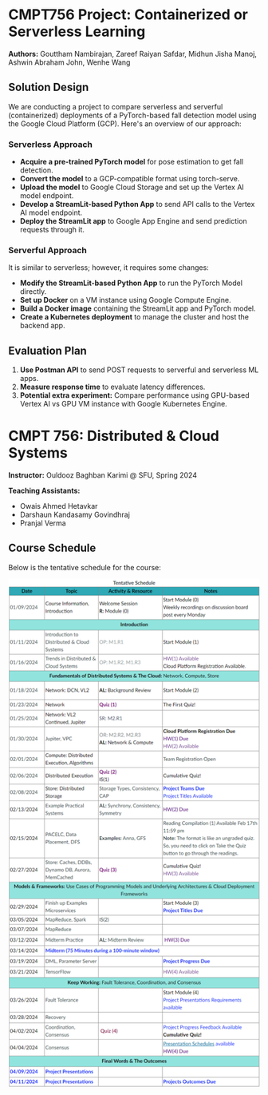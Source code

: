 # CMPT756 Project: Containerized or Serverless Learning

**Authors:** Gouttham Nambirajan, Zareef Raiyan Safdar, Midhun Jisha Manoj, Ashwin Abraham John, Wenhe Wang

## Solution Design

We are conducting a project to compare serverless and serverful (containerized) deployments of a PyTorch-based fall detection model using the Google Cloud Platform (GCP). Here's an overview of our approach:

### Serverless Approach

- **Acquire a pre-trained PyTorch model** for pose estimation to get fall detection.
- **Convert the model** to a GCP-compatible format using torch-serve.
- **Upload the model** to Google Cloud Storage and set up the Vertex AI model endpoint.
- **Develop a StreamLit-based Python App** to send API calls to the Vertex AI model endpoint.
- **Deploy the StreamLit app** to Google App Engine and send prediction requests through it.

### Serverful Approach

It is similar to serverless; however, it requires some changes:

- **Modify the StreamLit-based Python App** to run the PyTorch Model directly.
- **Set up Docker** on a VM instance using Google Compute Engine.
- **Build a Docker image** containing the StreamLit app and PyTorch model.
- **Create a Kubernetes deployment** to manage the cluster and host the backend app.

## Evaluation Plan

1. **Use Postman API** to send POST requests to serverful and serverless ML apps.
2. **Measure response time** to evaluate latency differences.
3. **Potential extra experiment:** Compare performance using GPU-based Vertex AI vs GPU VM instance with Google Kubernetes Engine.


# CMPT 756: Distributed & Cloud Systems

**Instructor:** Ouldooz Baghban Karimi @ SFU, Spring 2024

**Teaching Assistants:**
- Owais Ahmed Hetavkar
- Darshaun Kandasamy Govindhraj
- Pranjal Verma

## Course Schedule

Below is the tentative schedule for the course:

![CMPT 756 Course Schedule](course.png)
